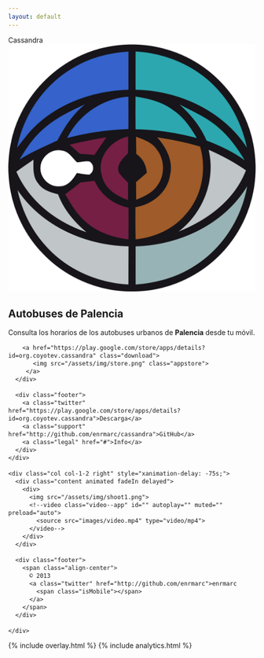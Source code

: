 ```yaml
---
layout: default
---
```


<body class="animated fadeIn">
  <!--div class="announcement animated delayed fadeInDown">
    <h3>Some important announcement<a href="">...</a></h3>
  </div-->

  <div class="container cf">
    <div class="col col-1-2 left">
      <div class="content animated fadeIn delayed">
        <span class="cassy">Cassandra</span>
        <img src="/assets/img/cassandra_big.png" class="logo--cassy" alt="logo cassandra">
        <h2>Autobuses de Palencia</h2>
        <p>Consulta los horarios de los autobuses urbanos de <strong>Palencia</strong> desde tu móvil.</p>

        <a href="https://play.google.com/store/apps/details?id=org.coyotev.cassandra" class="download">
           <img src="/assets/img/store.png" class="appstore">
         </a>
      </div>

      <div class="footer">
        <a class="twitter" href="https://play.google.com/store/apps/details?id=org.coyotev.cassandra">Descarga</a>
        <a class="support" href="http://github.com/enrmarc/cassandra">GitHub</a>
        <a class="legal" href="#">Info</a>
      </div>
    </div>

    <div class="col col-1-2 right" style="xanimation-delay: -75s;">
      <div class="content animated fadeIn delayed">
        <div>
          <img src="/assets/img/shoot1.png">
          <!--video class="video--app" id="" autoplay="" muted="" preload="auto">
            <source src="images/video.mp4" type="video/mp4">
          </video-->
        </div>
      </div>

      <div class="footer">
        <span class="align-center">
          © 2013
          <a class="twitter" href="http://github.com/enrmarc">enrmarc
            <span class="isMobile"></span>
          </a>
        </span>
      </div>

    </div>
  </div>

  {% include overlay.html %}
  {% include analytics.html %}

  <script src="/assets/js/jquery.js"></script>
  <script src="/assets/js/app.js"></script>
</body>